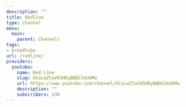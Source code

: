 ```yaml
---
description: ""
title: Redline
type: channel
menu:
  main:
    parent: Channels
tags:
- breadtube
url: /redline/
providers:
  youtube:
    name: Red Line
    slug: UCoLwZtaV65HKyBBQCVeUAMw
    url: https://www.youtube.com/channel/UCoLwZtaV65HKyBBQCVeUAMw
    description: ""
    subscribers: 130
---
```

